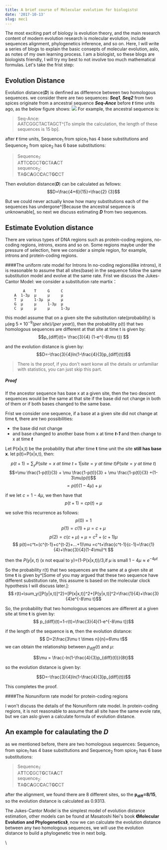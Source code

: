 ```yaml
---
title: A brief course of Molecular evolution for biologistsⅠ
date: '2017-10-13'
slug: mec1
---
```

The most exciting part of biology is evolution theory, and the main research content of modern evolution research is molecular evolution, include sequences alignment, phylogenetics inference, and so on. Here, I will  write a series of blogs to explain the basic consepts of molecular evolution, aslo, as notes of my own learning process. I am a biologist, so these blogs are biologists friendly, I will try my best to not involve too much mathematical formulas. Let's take the frist step:
## Evolution Distance
Evolution distance(**_D_**) is denfined as difference between two homologous sequences. we consider there are two sequences: **_Seq1_**, **_Seq2_** from two spices originate from a ancestral sequence **_Seq-Ance_** before **_t_** time units ago, as the below figure shows:
![](/images/2017-10-13-mec1-1.png)
For example, the ancestral sequence is:

>Seq-Ance:<br>
> AATCGGCTACTAGCT^[To simple the calculation, the length of these sequences is 15 bp].

after **_t_** time units, Sequence<sub>1</sub> from spice<sub>1</sub> has 4 base substitutions and Sequence<sub>2</sub> from spice<sub>2</sub> has 6 base substitutions:

>Sequence<sub>1</sub>:<br>
>A**T**TC**C**GCT**G**CTA**A**CT<br>
> sequence<sub>2</sub>:<br>
> **T**A**G**C**A**GC**C**ACT**GC**CT

Then evolution distance(**_D_**) can be calculated as fellows:
$$D=\frac{4+6}{15}=\frac{2} {3}$$

But we could never actually know how many substitutions each of the sequences has undergone^[Because the ancestral sequence is unknownable], so next we discuss estimating **_D_** from two sequences.
## Estimate Evolution distance
There are various types of DNA regions such as protein-coding regions, no-coding regions, introns, exons and so on. Some regions maybe under the pressure of selection, here we consider a simple region, for example, introns and protein-coding regions.

####The uniform rate model for Introns
In no-coding regions(like introns), it is reasonable to assume that all sites(base) in the sequence follow the same substitution model and evolve at the same rate. Frist we discuss the Jukes-Cantor Model:
we consider a substitution rate martix：

            A    T     G     C
        A  1-3μ  μ     μ     μ
        T  μ     1-3μ  μ     μ
        G  μ     μ     1-3μ  μ
        C  μ     μ     μ     1-3μ

this model assume that on a given site the substitution rate(probability) is μ(eg $5\times10^{-9} (per\ site)/(per\ year)$), then the probability p(t) that two homologous sequences are different at that site at time t is given by:
$$p_{diff}(t)= \frac{3}{4} (1-e^{-8\mu t}) $$

and the evolution distance is given by:
$$D=-\frac{3}{4}ln(1-\frac{4}{3}p_{diff}(t))$$
>There is the proof, if you don't want konw all the details or unfamiliar with statistics, you can just skip this part.

##### Proof
If the ancestor sequence has base x at a given site, then the two descent sequences would be the same at that site if the base did not change in both of them or if both bases changed to the same base.

Frist we consider one sequence, if a base at a given site did not change at time **t**, there are two possibilities:

* the base did not change
* and base changed to another base from x at time **_t-1_** and then change to x at time **_t_**


Let P(x|x,t) be the probability that after time **t** time unit the site **still has base x**. let p(t)=P(x|x,t), then:

$$
p(t+1)=\sum_y P(site=x\ at\ time\ t+1|site = y\ at\ time\ t)P(site=y\ at\ time\ t)$$
$$=\mu \frac{1-p(t)}{3} + \mu \frac{1-p(t)}{3} + \mu \frac{1-p(t)}{3} +(1-3\mu)p(t)$$
$$=p(t)(1-4\mu) +\mu $$

if we let $c=1-4μ$, we then have that
$$p(t+1)=cp(t)+\mu$$

we solve this recurrence as follows:
$$ p(0)=1 $$
$$p(1)=c(1)+\mu=c+\mu $$
$$ p(2)=c(c+\mu)+\mu=c^2+(c+1)\mu $$
$$ p(t)=c^t+(c^{t-1}+c^{t-2}+...+1)\mu
=c^t+\frac{c^t-1}{c-1}=\frac{1}{4}+\frac{3}{4}(1-4\mu)^t $$

then the $P(y|x,t)$ (x not equal to y)=(1-P(x|x,t))/3,if $\mu$ is small $1-4\mu \approx e^{-4\mu t}$

So the probability r(t) that two sequences are the same at a given site at time **t** is given by^[Some of you may argued that these two sequence have different substitution rate, this assume is based on the molecular clock hypothesis I will discuss later.]:
$$ r(t)=\sum_y{[P(y|x,t)]^2}=[P(x|x,t)]^2+[P(y|x,t)]^2=\frac{1}{4}+\frac{3}{4}e^{-8\mu t}$$

So, the probability that two homologous sequences are different at a given site at time **t** is given by:
$$ p_{diff}(t)=1-r(t)=\frac{3}{4}(1-e^{-8\mu t})$$

if the length of the sequence is **n**, then the evolution distance:
$$ D=2\frac{3\mu t \times n}{n}=6\mu t$$
we can obtain the relationship between $p_{diff}(t)$ and $\mu$:

$$\mu = \frac{-ln(1-\frac{4}{3}p_{diff}(t))}{8t}$$

so the evolution distance is given by:

$$D=-\frac{3}{4}ln(1-\frac{4}{3}p_{diff}(t))$$

This completes the proof.

####The Nonuniform rate model for protein-coding regions

I won't discuss the details of the Nonuniform rate model. In protein-coding regions, it is not reasonable to assume that all site have the same evole rate, but we can aslo given a calculate formula of evolution distance.

## An example for calaulating the _D_
as we mentioned before, there are two homologous sequences:
 Sequence<sub>1</sub> from spice<sub>1</sub> has 4 base substitutions and Sequence<sub>2</sub> from spice<sub>2</sub> has 6 base substitutions:

>Sequence<sub>1</sub>:<br>
>A**T**TC**C**GCT**G**CTA**A**CT<br>
> sequence<sub>2</sub>:<br>
> **T**A**G**C**A**GC**C**ACT**GC**CT

after the alignment, we found there are 8 different sites, so the **p<sub>diff</sub>=8/15**, so the evolution distance is calculated as 0.9313.

The Jukes-Cantor Model is the simplest model of evolution distance estimation, other models can be found at Masatoshi Nei's book **《Molecular Evolution and Phylogenetics》**, now we can calculate the evolution distance between any two homologous sequences, we will use the evolution distance to build a phylogenetic tree in next bolg.

\

